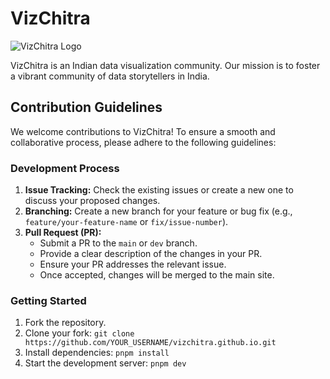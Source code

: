 # VizChitra

![VizChitra Logo](src/lib/assets/images/viz-logo.svg)

VizChitra is an Indian data visualization community. Our mission is to foster a vibrant community of data storytellers in India. 


## Contribution Guidelines

We welcome contributions to VizChitra! To ensure a smooth and collaborative process, please adhere to the following guidelines:

### Development Process
1.  **Issue Tracking:** Check the existing issues or create a new one to discuss your proposed changes.
2.  **Branching:** Create a new branch for your feature or bug fix (e.g., `feature/your-feature-name` or `fix/issue-number`).
3.  **Pull Request (PR):** 
    *   Submit a PR to the `main` or `dev` branch.
    *   Provide a clear description of the changes in your PR.
    *   Ensure your PR addresses the relevant issue.
    *   Once accepted, changes will be merged to the main site.

### Getting Started
1.  Fork the repository.
2.  Clone your fork: `git clone https://github.com/YOUR_USERNAME/vizchitra.github.io.git`
3.  Install dependencies: `pnpm install`
4.  Start the development server: `pnpm dev`


